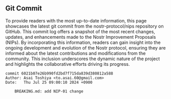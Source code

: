 ## Git Commit
To provide readers with the most up-to-date information, this page showcases the latest git commit from the nostr-protocol/nips repository on GitHub. This commit log offers a snapshot of the most recent changes, updates, and enhancements made to the Nostr Improvement Proposals (NIPs). By incorporating this information, readers can gain insight into the ongoing development and evolution of the Nostr protocol, ensuring they are informed about the latest contributions and modifications from the community. This inclusion underscores the dynamic nature of the project and highlights the collaborative efforts driving its progress.

```shell
commit 6021b07e26b990fd2bd7f715da839d380812a588
Author: Asai Toshiya <to.asai.60@gmail.com>
Date:   Thu Jul 25 09:00:10 2024 +0900

    BREAKING.md: add NIP-01 change
```

